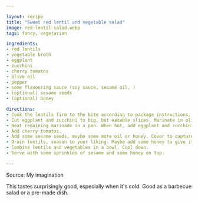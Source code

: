 ```yaml
---

layout: recipe
title: "Sweet red lentil and vegetable salad"
image: red-lentil-salad.webp
tags: fancy, vegetarian

ingredients:
- red lentils
- vegetable broth
- eggplant
- zucchini
- cherry tomatos
- olive oil
- pepper
- some flavouring sauce (soy sauce, sesame oil, )
- (optional) sesame seeds
- (optional) honey

directions:
- Cook the lentils firm to the bite according to package instructions, don't forget to add vegetable broth to the water.
- Cut eggplant and zucchini to big, but eatable slices. Marinate in olive oil, pepper and the flavouring sauce.
- Heat remaining marinade in a pan. When hot, add eggplant and zucchini and fry until golden brown.
- Add cherry tomatos.
- Add some sesame seeds, maybe some more oil or honey. Cover to capture heat.
- Drain lentils, season to your liking. Maybe add some honey to give it a sweet taste.
- Combine lentils and vegetables in a bowl. Cool down.
- Serve with some sprinkles of sesame and some honey on top.

---
```


Source: My imagination

This tastes surprisingly good, especially when it's cold.
Good as a barbecue salad or a pre-made dish.